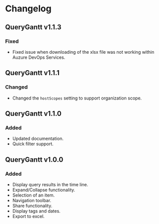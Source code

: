 # Changelog

## QueryGantt v1.1.3

### Fixed
* Fixed issue when downloading of the xlsx file was not working within Auzure DevOps Services.

## QueryGantt v1.1.1

### Changed
* Changed the `hostScopes` setting to support organization scope.


## QueryGantt v1.1.0

### Added
* Updated documentation.
* Quick filter support.

## QueryGantt v1.0.0

### Added
* Display query results in the time line.
* Expand/Collapse functionality.
* Selection of an item.
* Navigation toolbar.
* Share functionality.
* Display tags and dates.
* Export to excel.